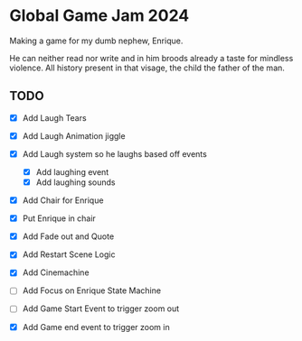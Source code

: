 # Global Game Jam 2024
Making a game for my dumb nephew, Enrique.

He can neither read nor write and in him broods already a taste for mindless violence. All history present in that visage, the child the father of the man.

## TODO
- [X] Add Laugh Tears
- [X] Add Laugh Animation jiggle
- [X] Add Laugh system so he laughs based off events
	- [X] Add laughing event
	- [X] Add laughing sounds
- [X] Add Chair for Enrique
- [X] Put Enrique in chair
- [X] Add Fade out and Quote
- [X] Add Restart Scene Logic
- [X] Add Cinemachine
- [ ] Add Focus on Enrique State Machine
- [ ] Add Game Start Event to trigger zoom out
- [X] Add Game end event to trigger zoom in

